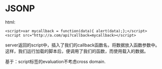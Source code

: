 # JSONP

html:

```
<script>var mycallback = function(data){ alert(data);};</script>
<script src="http://a.com/api?callback=mycallback></script>
```

server返回的script中，插入了我们的callback函数名，将数据放入函数参数中。
这样，我们运行加载的脚本后，便调用了我们的函数，而使用载入的数据。

基于：script标签的evaluation不考虑cross domain.
